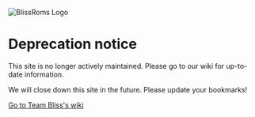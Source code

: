 ![BlissRoms Logo](https://i.imgur.com/0GnrwaU.png)

# Deprecation notice

This site is no longer actively maintained. Please go to our wiki for up-to-date information.

We will close down this site in the future. Please update your bookmarks!

[Go to Team Bliss's wiki](https://wiki.blissroms.com/)
